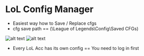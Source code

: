 # LoL Config Manager

- Easiest way how to Save / Replace cfgs
- cfg save path == (\League of Legends\Config\Saved CFGs)

![alt text](https://i.imgur.com/uZXhy53.png "2")
![alt text](https://i.imgur.com/Tt44mQQ.png "1")

- Every LoL Acc has its own config == You need to log in first
